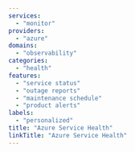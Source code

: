 ```yaml
---
services:
  - "monitor"
providers:
  - "azure"
domains:
  - "observability"
categories:
  - "health"
features:
  - "service status"
  - "outage reports"
  - "maintenance schedule"
  - "product alerts"
labels:
  - "personalized"
title: "Azure Service Health"
linkTitle: "Azure Service Health"
---
```

